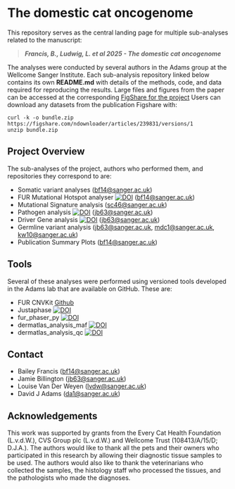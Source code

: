 # The domestic cat oncogenome

This repository serves as the central landing page for multiple sub-analyses related to the manuscript:

> **_Francis, B., Ludwig, L. et al 2025 - The domestic cat oncogenome_**

The analyses were conducted by several authors in the Adams group at the Wellcome Sanger Institute. Each sub-analysis repository linked below contains its own **README.md** with details of the methods, code, and data required for reproducing the results. Large files and figures from the paper can be accessed at the corresponding [FigShare for the project](https://figshare.com/projects/239831) 
Users can download any datasets from the publication Figshare with: 
```
curl -k -o bundle.zip https://figshare.com/ndownloader/articles/239831/versions/1
unzip bundle.zip
```

## Project Overview

The sub-analyses of the project, authors who performed them, and repositories they correspond to are:  
- Somatic variant analyses (bf14@sanger.ac.uk)
- FUR Mutational Hotspot analyser [![DOI](https://zenodo.org/badge/945953867.svg)](https://doi.org/10.5281/zenodo.15221853)
 (bf14@sanger.ac.uk)
- Mutational Signature analysis (sc46@sanger.ac.uk)
- Pathogen analysis [![DOI](https://zenodo.org/badge/932059905.svg)](https://doi.org/10.5281/zenodo.15228426) (jb63@sanger.ac.uk)
- Driver Gene analysis [![DOI](https://zenodo.org/badge/932059905.svg)](https://doi.org/10.5281/zenodo.15228426)
 (jb63@sanger.ac.uk)
- Germline variant analysis (jb63@sanger.ac.uk, mdc1@sanger.ac.uk, kw10@sanger.ac.uk)
- Publication Summary Plots (bf14@sanger.ac.uk)

## Tools 
Several of these analyses were performed using versioned tools developed in the Adams lab that are available on GitHub. These are: 
- FUR CNVKit [Github](https://github.com/team113sanger/project_fur_felis_catus_cnv_analysis)
- Justaphase [![DOI](https://zenodo.org/badge/945988734.svg)](https://doi.org/10.5281/zenodo.15221722)
- fur_phaser_py [![DOI](https://zenodo.org/badge/966640631.svg)](https://doi.org/10.5281/zenodo.15221798)
- dermatlas_analysis_maf [![DOI](https://zenodo.org/badge/935644892.svg)](https://doi.org/10.5281/zenodo.15229904)
- dermatlas_analysis_qc [![DOI](https://zenodo.org/badge/936108624.svg)](https://doi.org/10.5281/zenodo.15229877)


## Contact 

- Bailey Francis (<bf14@sanger.ac.uk>)
- Jamie Billington (<jb63@sanger.ac.uk>)
- Louise Van Der Weyen (<lvdw@sanger.ac.uk>)
- David J Adams (<da1@sanger.ac.uk>)


## Acknowledgements
This work was supported by grants from the Every Cat Health Foundation (L.v.d.W.), CVS Group plc (L.v.d.W.) and Wellcome Trust (108413/A/15/D; D.J.A.). The authors would like to thank all the pets and their owners who participated in this research by allowing their diagnostic tissue samples to be used. The authors would also like to thank the veterinarians who collected the samples, the histology staff who processed the tissues, and the pathologists who made the diagnoses.
